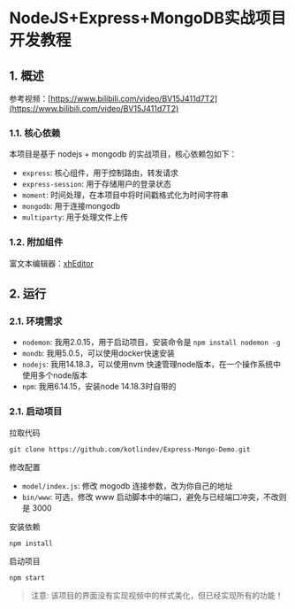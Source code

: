 # NodeJS+Express+MongoDB实战项目开发教程

## 1. 概述

参考视频：[https://www.bilibili.com/video/BV15J411d7T2](https://www.bilibili.com/video/BV15J411d7T2)


### 1.1. 核心依赖
本项目是基于 nodejs + mongodb 的实战项目，核心依赖包如下：

- `express`: 核心组件，用于控制路由，转发请求
- `express-session`: 用于存储用户的登录状态
- `moment`: 时间处理，在本项目中将时间戳格式化为时间字符串
- `mongodb`: 用于连接mongodb
- `multiparty`: 用于处理文件上传

### 1.2. 附加组件

富文本编辑器：[xhEditor](https://github.com/yaniswang/xhEditor)



## 2. 运行

### 2.1. 环境需求

- `nodemon`: 我用2.0.15，用于启动项目，安装命令是 `npm install nodemon -g`
- `mondb`: 我用5.0.5，可以使用docker快速安装
- `nodejs`: 我用14.18.3，可以使用nvm 快速管理node版本，在一个操作系统中使用多个node版本
- `npm`: 我用6.14.15，安装node 14.18.3时自带的


### 2.1. 启动项目

拉取代码

```shell
git clone https://github.com/kotlindev/Express-Mongo-Demo.git
```


修改配置

- `model/index.js`: 修改 mogodb 连接参数，改为你自己的地址
- `bin/www`: 可选，修改 www 启动脚本中的端口，避免与已经端口冲突，不改则是 3000


安装依赖

```shell
npm install
```


启动项目

```shell
npm start
```

> 注意: 该项目的界面没有实现视频中的样式美化，但已经实现所有的功能！